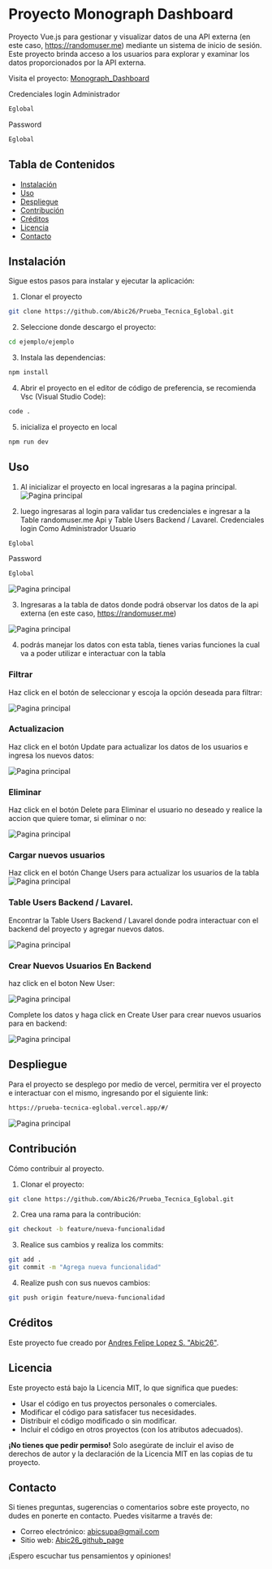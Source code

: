 # Proyecto Monograph Dashboard

Proyecto Vue.js para gestionar y visualizar datos de una API externa (en este caso, https://randomuser.me) mediante un sistema de inicio de sesión. Este proyecto brinda acceso a los usuarios para explorar y examinar los datos proporcionados por la API externa.

Visita el proyecto:
[Monograph_Dashboard](https://prueba-tecnica-eglobal.vercel.app/#/)

Credenciales login Administrador

```sh
Eglobal
```
Password
```sh
Eglobal
```
## Tabla de Contenidos

- [Instalación](#instalación)
- [Uso](#uso)
- [Despliegue](#despliegue)
- [Contribución](#Contribución)
- [Créditos](#créditos)
- [Licencia](#licencia)
- [Contacto](#contacto)

## Instalación

Sigue estos pasos para instalar y ejecutar la aplicación:

1. Clonar el proyecto 
```sh
git clone https://github.com/Abic26/Prueba_Tecnica_Eglobal.git
```
2. Seleccione donde descargo el proyecto:
```sh
cd ejemplo/ejemplo
```
3. Instala las dependencias:
```sh
npm install
```
4. Abrir el proyecto en el editor de código de preferencia, se recomienda Vsc (Visual Studio Code):
```sh
code .
```
5. inicializa el proyecto en local
```sh
npm run dev
```
## Uso

1. Al inicializar el proyecto en local ingresaras a la pagina principal.
![Pagina principal](public/img_readme/page.png)

2. luego ingresaras al login para validar tus credenciales e ingresar a la Table randomuser.me Api y Table Users Backend / Lavarel.
Credenciales login Como Administrador
Usuario
```sh
Eglobal
```
Password
```sh
Eglobal
```
![Pagina principal](public/img_readme/login.png)

3. Ingresaras a la tabla de datos donde podrá observar los datos de la api externa (en este caso, https://randomuser.me)

![Pagina principal](public/img_readme/tabla_api.png)

4. podrás manejar los datos con esta tabla, tienes varias funciones la cual va a poder utilizar e interactuar con la tabla

### Filtrar

Haz click en el botón de seleccionar y escoja la opción deseada para filtrar:

![Pagina principal](public/img_readme/filter.png)

### Actualizacion

Haz click en el botón Update para actualizar los datos de los usuarios e ingresa los nuevos datos:

![Pagina principal](public/img_readme/modal_update.png)

### Eliminar

Haz click en el botón Delete para Eliminar el usuario no deseado y realice la accion que quiere tomar, si eliminar o no:

![Pagina principal](public/img_readme/delete.png)

### Cargar nuevos usuarios

Haz click en el botón Change Users para actualizar los usuarios de la tabla
![Pagina principal](public/img_readme/change_users.png)

### Table Users Backend / Lavarel.

Encontrar la Table Users Backend / Lavarel donde podra interactuar con el backend del proyecto y agregar nuevos datos.

![Pagina principal](public/img_readme/tabla_back.png)

### Crear Nuevos Usuarios En Backend

haz click en el boton New User:

![Pagina principal](public/img_readme/tabla_back.png)

Complete los datos y haga click en Create User para crear nuevos usuarios para en backend:

![Pagina principal](public/img_readme/create_user_back.png)

## Despliegue

Para el proyecto se desplego por medio de vercel, permitira ver el proyecto e interactuar con el mismo, ingresando por el siguiente link:

```sh
https://prueba-tecnica-eglobal.vercel.app/#/
```
![Pagina principal](public/img_readme/vercel_app.png)

## Contribución

Cómo contribuir al proyecto.
1. Clonar el proyecto:
```sh
git clone https://github.com/Abic26/Prueba_Tecnica_Eglobal.git
```
2. Crea una rama para la contribución: 
```sh
git checkout -b feature/nueva-funcionalidad
```
3. Realice sus cambios y realiza los commits: 
```sh
git add .
git commit -m "Agrega nueva funcionalidad"
```
4. Realize push con sus nuevos cambios: 
```sh
git push origin feature/nueva-funcionalidad
```
## Créditos

Este proyecto fue creado por [Andres Felipe Lopez S. "Abic26"](https://github.com/Abic26).

## Licencia

Este proyecto está bajo la Licencia MIT, lo que significa que puedes:

- Usar el código en tus proyectos personales o comerciales.
- Modificar el código para satisfacer tus necesidades.
- Distribuir el código modificado o sin modificar.
- Incluir el código en otros proyectos (con los atributos adecuados).

**¡No tienes que pedir permiso!** Solo asegúrate de incluir el aviso de derechos de autor y la declaración de la Licencia MIT en las copias de tu proyecto.

## Contacto

Si tienes preguntas, sugerencias o comentarios sobre este proyecto, no dudes en ponerte en contacto. Puedes visitarme a través de:

- Correo electrónico: [abicsupa@gmail.com](mailto:abicsupa@gmail.com)
- Sitio web: [Abic26_github_page](https://abic26.github.io/Cv_Andres_Lopez/)

¡Espero escuchar tus pensamientos y opiniones!


